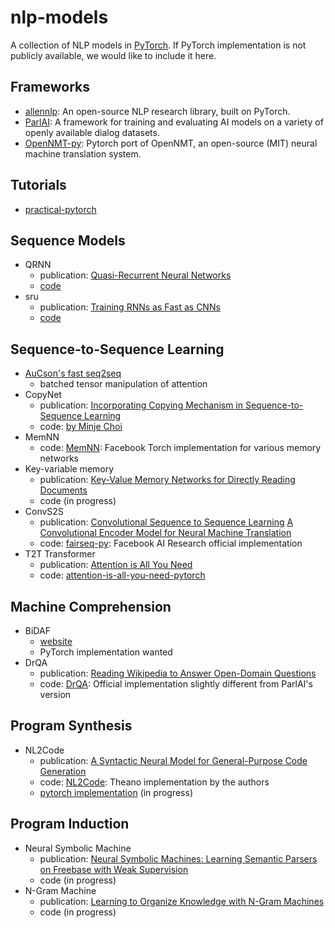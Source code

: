 # nlp-models
A collection of NLP models in [PyTorch](http://pytorch.org/). If PyTorch implementation is not publicly available, we would like to include it here.

## Frameworks
* [allennlp](https://github.com/allenai/allennlp): An open-source NLP research library, built on PyTorch.
* [ParlAI](https://github.com/facebookresearch/ParlAI): A framework for training and evaluating AI models on a variety of openly available dialog datasets.
* [OpenNMT-py](https://github.com/OpenNMT/OpenNMT-py): Pytorch port of OpenNMT, an open-source (MIT) neural machine translation system.

## Tutorials
* [practical-pytorch](https://github.com/spro/practical-pytorch)

## Sequence Models
* QRNN
  * publication: [Quasi-Recurrent Neural Networks](https://arxiv.org/abs/1611.01576)
  * [code](https://github.com/salesforce/pytorch-qrnn)
* sru
  * publication: [Training RNNs as Fast as CNNs](https://arxiv.org/abs/1709.02755)
  * [code](https://github.com/taolei87/sru)

## Sequence-to-Sequence Learning
* [AuCson's fast seq2seq](https://github.com/AuCson/PyTorch-Batch-Attention-Seq2seq)
  * batched tensor manipulation of attention
* CopyNet
  * publication: [Incorporating Copying Mechanism in Sequence-to-Sequence Learning]()
  * code: [by Minje Choi](https://github.com/mjc92/CopyNet)
* MemNN
  * code: [MemNN](https://github.com/facebook/MemNN): Facebook Torch implementation for various memory networks
* Key-variable memory
  * publication: [Key-Value Memory Networks for Directly Reading Documents](https://arxiv.org/abs/1606.03126)
  * code (in progress)
* ConvS2S
  * publication: [Convolutional Sequence to Sequence Learning](https://arxiv.org/abs/1705.03122) [A Convolutional Encoder Model for Neural Machine Translation]()
  * code: [fairseq-py](https://github.com/facebookresearch/fairseq-py): Facebook AI Research official implementation
* T2T Transformer
  * publication: [Attention is All You Need](https://arxiv.org/abs/1706.03762)
  * code: [attention-is-all-you-need-pytorch](https://github.com/jadore801120/attention-is-all-you-need-pytorch)
  
## Machine Comprehension
* BiDAF
  * [website](https://allenai.github.io/bi-att-flow/)
  * PyTorch implementation wanted
* DrQA
  * publication: [Reading Wikipedia to Answer Open-Domain Questions](https://arxiv.org/abs/1704.00051)
  * code: [DrQA](https://github.com/facebookresearch/DrQA): Official implementation slightly different from ParlAI's version

## Program Synthesis
* NL2Code
  * publication: [A Syntactic Neural Model for General-Purpose Code Generation](https://arxiv.org/abs/1704.01696)
  * code: [NL2Code](https://github.com/neulab/NL2code): Theano implementation by the authors
  * [pytorch implementation](https://github.com/stanstarks/nlp-models/tree/master/nl2code) (in progress)
  
## Program Induction
* Neural Symbolic Machine
  * publication: [Neural Symbolic Machines: Learning Semantic Parsers on Freebase with Weak Supervision](https://arxiv.org/abs/1611.00020)
  * code (in progress)
* N-Gram Machine
  * publication: [Learning to Organize Knowledge with N-Gram Machines](https://arxiv.org/abs/1711.06744)
  * code (in progress)
